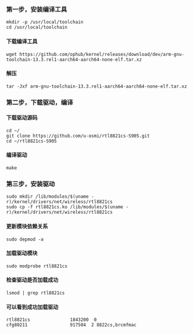 ### 第一步，安装编译工具
```
mkdir -p /usr/local/toolchain  
cd /usr/local/toolchain
```
#### 下载编译工具
```
wget https://github.com/ophub/kernel/releases/download/dev/arm-gnu-toolchain-13.3.rel1-aarch64-aarch64-none-elf.tar.xz
```
#### 解压
```
tar -Jxf arm-gnu-toolchain-13.3.rel1-aarch64-aarch64-none-elf.tar.xz
```
### 第二步，下载驱动，编译
#### 下载驱动源码
```
cd ~/  
git clone https://github.com/u-osmi/rtl8821cs-S905.git  
cd ~/rtl8821cs-S905
```
#### 编译驱动
```
make
```

### 第三步，安装驱动
```
sudo mkdir /lib/modules/$(uname -r)/kernel/drivers/net/wireless/rtl8821cs  
sudo cp -f rtl8821cs.ko /lib/modules/$(uname -r)/kernel/drivers/net/wireless/rtl8821cs
```
#### 更新模块依赖关系
```
sudo depmod -a
```
#### 加载驱动模块
```
sudo modprobe rtl8821cs
```
#### 检查驱动是否加载成功
```
lsmod | grep rtl8821cs
```
#### 可以看到成功加载驱动  
```
rtl8821cs               1843200  0  
cfg80211                917504  2 8822cs,brcmfmac
```
